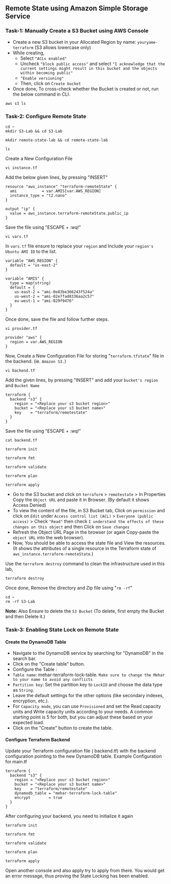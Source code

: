 ## Remote State using Amazon Simple Storage Service 

### Task-1: Manually Create a S3 Bucket using AWS Console 

* Create a new S3 bucket in your Allocated Region by name: `youryame-terraform` (S3 allows lowercase only)
* While creating,
    - Select `"ACLs enabled"`
    - Uncheck `"block public access"` and select `"I acknowledge that the current settings might result in this bucket and the objects within becoming public"`
    - `"Enable versioning"`
    - Then, click on `Create bucket`
* Once done, To cross-check whether the Bucket is created or not, run the below command in CLI.
```
aws s3 ls 
```
### Task-2: Configure Remote State
```
cd ~
mkdir S3-Lab && cd S3-Lab
```
```
mkdir remote-state-lab && cd remote-state-lab
```
```
ls
```
Create a New Configuration File 
```
vi instance.tf
```
Add the below given lines, by pressing "INSERT"  
```
resource "aws_instance" "terraform-remoteState" {
  ami           = var.AMIS[var.AWS_REGION]
  instance_type = "t2.nano"
}

output "ip" {
  value = aws_instance.terraform-remoteState.public_ip
}
```
Save the file using "ESCAPE + :wq!"
```
vi vars.tf
```
In `vars.tf` file ensure to replace your `region` and Include your `region's Ubuntu AMI ID` to the list.
```
variable "AWS_REGION" {
  default = "us-east-2"
}

variable "AMIS" {
  type = map(string)
  default = {
    us-east-2 = "ami-0e83be366243f524a"
    us-west-2 = "ami-02e7fad8336aa2c57"
    eu-west-1 = "ami-029f9476"
  }
}
```
Once done, save the file and follow further steps.
```
vi provider.tf
```
```
provider "aws" {
  region = var.AWS_REGION
}
```
Now, Create a New Configuration File for storing "`terraform.tfstate`" file in the backend. (ie. `Amazon S3.`)

```
vi backend.tf
```
Add the given lines, by pressing "INSERT" and add your `bucket's region` and `Bucket Name`
```
terraform {
  backend "s3" {
    region = "<Replace your s3 bucket region>"
    bucket = "<Replace your s3 bucket name>"
    key    = "terraform/remotestate"
  }
}
```
Save the file using "ESCAPE + :wq!"
```
cat backend.tf
```
```
terraform init
```
```
terraform fmt
```
```
terraform validate
```
```
terraform plan
```
```
terraform apply
```
* Go to the S3 bucket and click on `terraform` > `remotestate` > In Properties Copy the `Object URL` and paste it in Browser.
  (By default it shows Access Denied)
* To view the content of the file, in S3 Bucket tab, Click on `permission` and click on `Edit` under `Access control list (ACL)` > `Everyone (public access)` > Check `"Read"` then check `I understand the effects of these changes on this object` and then Click on `Save changes`
* Refresh the Object URL Page in the browser (or again Copy-paste the `object URL` into the web browser).
* Now, You should be able to access the state file and View the resources.
  (It shows the attributes of a single resource in the Terraform state of `aws_instance.terraform-remoteState`.)

Use the `terraform destroy` command to clean the infrastructure used in this lab, 
```
terraform destroy
```
Once done, Remove the directory and Zip file using "`rm -rf`"
```
cd ~
rm -rf S3-Lab
```
**Note:** Also Ensure to delete the `S3 Bucket` (To delete, first empty the Bucket and then Delete it.)


### Task-3: Enabling State Lock on Remote State
#### Create the DynamoDB Table
* Navigate to the DynamoDB service by searching for "DynamoDB" in the search bar.
* Click on the "Create table" button.
* Configure the Table :
* `Table name`: mehar-terraform-lock-table. `Make sure to change the Mehar to your name to avoid any conflicts`
* `Partition key`: Set the partition key to `LockID` and choose the data type as `String`.
* Leave the default settings for the other options (like secondary indexes, encryption, etc.).
* For `Capacity mode`, you can use `Provisioned` and set the Read capacity units and Write capacity units according to your needs. A common starting point is 5 for both, but you can adjust these based on your expected load.
* Click on the "Create" button to create the table.

#### Configure Terraform Backend

Update your Terraform configuration file ( backend.tf) with the backend configuration pointing to the new DynamoDB table.
Example Configuration for main.tf
```
terraform {
  backend "s3" {
    region = "<Replace your s3 bucket region>"
    bucket = "<Replace your s3 bucket name>"
    key    = "terraform/remotestate"
    dynamodb_table = "mehar-terraform-lock-table"
    encrypt        = true
  }
}
```
After configuring your backend, you need to initialize it again
```
terraform init
```
```
terraform fmt
```
```
terraform validate
```
```
terraform plan
```
```
terraform apply
```
Open another console and also apply try to apply from there. You would get an error message, thus proving the State Locking has been enabled.

